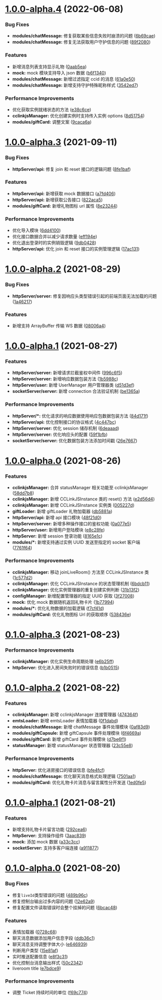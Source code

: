# [1.0.0-alpha.4](https://github.com/hhui64/livekun-server/compare/v1.0.0-alpha.3...v1.0.0-alpha.4) (2022-06-08)


### Bug Fixes

* **modules/chatMessage:** 修复获取某些信息失败时崩溃的问题 ([6b69cae](https://github.com/hhui64/livekun-server/commit/6b69cae4191dbb6d67777cea12aa8a3bba0dc74d))
* **modules/chatMessage:** 修复无法获取用户守护信息的问题 ([89f2080](https://github.com/hhui64/livekun-server/commit/89f2080ff96af35e846de120b59625fc385192cd))


### Features

* 新增消息列表支持显示礼物 ([0aab5ea](https://github.com/hhui64/livekun-server/commit/0aab5ea4dbe3d841f1b21028848be54a6c7c0278))
* **mock:** mock 模块支持导入 json 数据 ([b6f1340](https://github.com/hhui64/livekun-server/commit/b6f134070153f8dcf6377e71d81a7b9b41ccfda7))
* **modules/chatMessage:** 新增过滤指定 ccid 的消息 ([61a0e50](https://github.com/hhui64/livekun-server/commit/61a0e50bff6fa2238cfdb8cd750b711ff4e806d6))
* **modules/chatMessage:** 新增支持守护特殊昵称样式 ([3542ed7](https://github.com/hhui64/livekun-server/commit/3542ed7c659c8546249b352afbc62b2138788fe5))


### Performance Improvements

* 优化获取实例就绪状态的方法 ([e38c6ce](https://github.com/hhui64/livekun-server/commit/e38c6ce07f41cdd01bf9ff9d749c2342adc076d3))
* **cclinkjsManager:** 优化创建实例时支持传入实例 options ([8d51754](https://github.com/hhui64/livekun-server/commit/8d51754366da1a1af4a88a0d9fd773018a6c8f59))
* **modules/giftCard:** 调整文案 ([9caca6a](https://github.com/hhui64/livekun-server/commit/9caca6abd20b27bc8995f1d300fd84c9ce92cefa))



# [1.0.0-alpha.3](https://github.com/hhui64/livekun-server/compare/v1.0.0-alpha.2...v1.0.0-alpha.3) (2021-09-11)


### Bug Fixes

* **httpServer/api:** 修复 join 和 reset 接口的逻辑问题 ([8fe1baf](https://github.com/hhui64/livekun-server/commit/8fe1baf638a56a353bfc8e7d7518c45abb7aead6))


### Features

* **httpServer/api:** 新增获取 mock 数据接口 ([a7fd406](https://github.com/hhui64/livekun-server/commit/a7fd406f292528615cd6ab6c8ff9da8450d1bb57))
* **httpServer/api:** 新增获取公告接口 ([822aca5](https://github.com/hhui64/livekun-server/commit/822aca566c2890db44dc28ec51b6c73a890c7f66))
* **modules/giftCard:** 新增礼物图标 url 属性 ([8e23244](https://github.com/hhui64/livekun-server/commit/8e23244f34f15c7626d086fa1967724ac82f4583))


### Performance Improvements

* 优化导入模块 ([6dd4100](https://github.com/hhui64/livekun-server/commit/6dd410072369b4ca72e72965e524e013702532f8))
* 优化接口数据合并以减少请求数量 ([eff194e](https://github.com/hhui64/livekun-server/commit/eff194ee3b887b0ce866c0112b974fa2cb976b9d))
* 优化退出登录时的实例销毁逻辑 ([9db0428](https://github.com/hhui64/livekun-server/commit/9db0428017d6dad91ca65bd3ec76b2abf31e4742))
* **httpServer/api:** 优化 join 和 reset 接口的实例管理逻辑 ([17ac131](https://github.com/hhui64/livekun-server/commit/17ac131065d7b5251f4d5ece1e78ce6942a45175))



# [1.0.0-alpha.2](https://github.com/hhui64/livekun-server/compare/v1.0.0-alpha.1...v1.0.0-alpha.2) (2021-08-29)


### Bug Fixes

* **httpServer/server:** 修复因响应头类型错误引起的前端页面无法加载的问题 ([1a46217](https://github.com/hhui64/livekun-server/commit/1a4621769fc05b3a805841ba0135ecb6c34f0424))


### Features

* 新增支持 ArrayBuffer 传输 WS 数据 ([08006a4](https://github.com/hhui64/livekun-server/commit/08006a41335bccc4a17179230a42c365c8423c82))



# [1.0.0-alpha.1](https://github.com/hhui64/livekun-server/compare/v1.0.0-alpha.0...v1.0.0-alpha.1) (2021-08-27)


### Features

* **httpServer/server:** 新增请求拦截鉴权中间件 ([996c6f5](https://github.com/hhui64/livekun-server/commit/996c6f56d20aa4f4d5a85c6ad6fb1297fc91d10a))
* **httpServer/server:** 新增响应数据包装方法 ([1b5988c](https://github.com/hhui64/livekun-server/commit/1b5988c0b4a3805a7c2645a1fda9feb6250dda62))
* **httpServer/user:** 新增 UserManager 用户管理器类 ([d51d3ef](https://github.com/hhui64/livekun-server/commit/d51d3efe8fc288ce15a4a35d9ad9410d88507a9e))
* **socketServer/server:** 新增 connection 合法验证机制 ([be1365a](https://github.com/hhui64/livekun-server/commit/be1365a723a952a9d6684b25f4c8a2ba9a5a583c))


### Performance Improvements

* **httpServer/*:** 优化请求的响应数据使用响应包数据包装方法 ([84d171f](https://github.com/hhui64/livekun-server/commit/84d171fe54c57b279c2157361ff391d1f6764d59))
* **httpServer/api:** 优化控制接口的协议格式 ([4c447bc](https://github.com/hhui64/livekun-server/commit/4c447bcc42766e4021d563f78a00af650943e521))
* **httpServer/server:** 优化 session 储存机制 ([6deaaad](https://github.com/hhui64/livekun-server/commit/6deaaad4f85d6a196ac3cea5c144143e83cd0b37))
* **httpServer/server:** 优化响应头的配置 ([59f1bfb](https://github.com/hhui64/livekun-server/commit/59f1bfb99338699b71c06536396b87559df61ec2))
* **socketServer/server:** 优化数据包装方法添加时间戳 ([26e7667](https://github.com/hhui64/livekun-server/commit/26e76672d141076ba11b18a6f5764c331a2c2f99))



# [1.0.0-alpha.0](https://github.com/hhui64/livekun-server/compare/v0.1.0-alpha.3...v1.0.0-alpha.0) (2021-08-26)


### Features

* **cclinkjsManager:** 合并 statusManager 相关功能至 cclinkjsManager ([58dd7b8](https://github.com/hhui64/livekun-server/commit/58dd7b88f61cb1c555a4fa365868a2f5513c4235))
* **cclinkjsManager:** 新增 CCLinkJSInstance 类的 reset() 方法 ([e2d56d4](https://github.com/hhui64/livekun-server/commit/e2d56d407a3a8c7a900031db951037738461b1d7))
* **cclinkjsManager:** 新增 CCLinkJSInstance 实例类 ([005227d](https://github.com/hhui64/livekun-server/commit/005227d73e24bef640a5f1fa7b47bedcd74c506b))
* **giftLoader:** 新增 giftLoader 礼物加载器 ([db5881a](https://github.com/hhui64/livekun-server/commit/db5881a2daefbe0f69d9a5a3a68be9e27bda8ac1))
* **httpServer/api:** 新增 api 接口模块 ([48f21d0](https://github.com/hhui64/livekun-server/commit/48f21d07f795e56b3be4814a9a3acf286bdeabf8))
* **httpServer/server:** 新增多种操作接口的鉴权功能 ([0a077e5](https://github.com/hhui64/livekun-server/commit/0a077e563b62e6eb0df326f948dc56ca10b06d1c))
* **httpServer/user:** 新增用户登陆模块 ([e8c28fe](https://github.com/hhui64/livekun-server/commit/e8c28feb56fcebbed22442889f916c65d94b184d))
* **httpServer:** 新增 session 登录功能 ([8165e1c](https://github.com/hhui64/livekun-server/commit/8165e1c408e6c60556b372c348aeee15934076d7))
* **modules/*:** 新增支持通过实例 UUID 发送至指定的 socket 客户端 ([7761f64](https://github.com/hhui64/livekun-server/commit/7761f64db70860a2577d302de89849cfdde61460))


### Performance Improvements

* **cclinkjsManager:** 移动 joinLiveRoom() 方法至 CCLinkJSInstance 类 ([1c577d2](https://github.com/hhui64/livekun-server/commit/1c577d2be4cc23aa79809fc9e346cf1e8bdc323d))
* **cclinkjsManager:** 优化 CCLinkJSInstance 的状态管理机制 ([6bdcb11](https://github.com/hhui64/livekun-server/commit/6bdcb110449fe251386da911d9466444a8ce8a90))
* **cclinkjsManager:** 优化实例管理器的重复创建实例判断 ([31b13f2](https://github.com/hhui64/livekun-server/commit/31b13f2a7271b6d0fd573a03abf4b6f561def6c4))
* **configManager:** 新增配置管理器的指定 UUID 获取 ([3f27008](https://github.com/hhui64/livekun-server/commit/3f27008d580a0de97eee9bf90bc89fe93a90b06d))
* **mock:** 优化 mock 数据随机返回礼物卡片 ([1b77994](https://github.com/hhui64/livekun-server/commit/1b77994523d570d4ac1459caee932d8f6ef1ccb9))
* **modules/*:** 优化礼物数据的加载逻辑 ([f7cf41d](https://github.com/hhui64/livekun-server/commit/f7cf41dbde2c4832a24a3dd0ab99d490af41c62f))
* **modules/giftCard:** 优化礼物图标 Url 的获取顺序 ([538436e](https://github.com/hhui64/livekun-server/commit/538436e266ca59fd6258ee643064d3ec963edc0c))



# [0.1.0-alpha.3](https://github.com/hhui64/livekun-server/compare/v0.1.0-alpha.2...v0.1.0-alpha.3) (2021-08-23)


### Performance Improvements

* **cclinkjsManager:** 优化实例生命周期处理 ([e6b25ff](https://github.com/hhui64/livekun-server/commit/e6b25ff575427a58295bf03a432e1966a1fe4955))
* **httpServer:** 优化进入房间失败时的错误信息 ([b1b0515](https://github.com/hhui64/livekun-server/commit/b1b05152d24ef1e442db613616e808880dd59dba))



# [0.1.0-alpha.2](https://github.com/hhui64/livekun-server/compare/v0.1.0-alpha.1...v0.1.0-alpha.2) (2021-08-22)


### Features

* **cclinkjsManager:** 新增 cclinkjsManager 连接管理器 ([474364f](https://github.com/hhui64/livekun-server/commit/474364fb1357cdcfdd97af454ccc7118f2f14f82))
* **emtsLoader:** 新增 emtsLoader 表情加载器 ([0f1dabd](https://github.com/hhui64/livekun-server/commit/0f1dabdfbbaa52822c1d12b4b882902af809ec23))
* **modules/chatMessage:** 新增 chatMessage 事件处理模块 ([0af83d9](https://github.com/hhui64/livekun-server/commit/0af83d920680ad46152ae892fb14703b45f484c4))
* **modules/giftCapsule:** 新增 giftCapsule 事件处理模块 ([6f4669a](https://github.com/hhui64/livekun-server/commit/6f4669aead85224c4becde324f42fcf2120ca046))
* **modules/giftCard:** 新增 giftCard 事件处理模块 ([d7be6f1](https://github.com/hhui64/livekun-server/commit/d7be6f1dcfcb08d1d74de9943f64182ab7be3957))
* **statusManager:** 新增 statusManager 状态管理器 ([23c55e8](https://github.com/hhui64/livekun-server/commit/23c55e87683a33034fbd5e9cda9f3db8d8b7753c))


### Performance Improvements

* **httpServer:** 优化进房接口的错误信息 ([bfe4fcf](https://github.com/hhui64/livekun-server/commit/bfe4fcf53591facde071f548c7c5480ba784082c))
* **modules/chatMessage:** 优化聊天消息格式处理逻辑 ([7501aa1](https://github.com/hhui64/livekun-server/commit/7501aa1e5e98d3642969d561e1033be08edf4d9f))
* **modules/giftCard:** 优化礼物卡片消息与留言属性分开发送 ([1ed0fe5](https://github.com/hhui64/livekun-server/commit/1ed0fe5fb003e5fc8ba7650d203c63188c66433e))



# [0.1.0-alpha.1](https://github.com/hhui64/livekun-server/compare/v0.1.0-alpha.0...v0.1.0-alpha.1) (2021-08-21)


### Features

* 新增支持礼物卡片留言功能 ([292cea6](https://github.com/hhui64/livekun-server/commit/292cea6de30d99673a9e14f502b8535aac913983))
* **httpServer:** 支持操作组件 ([3aac839](https://github.com/hhui64/livekun-server/commit/3aac839121ba456176e36f27719024774f68b93a))
* **mock:** 添加 mock 数据 ([a33c3cc](https://github.com/hhui64/livekun-server/commit/a33c3ccbc350a9e53be28df22931823592ed0a79))
* **socketServer:** 支持多客户端连接 ([a911877](https://github.com/hhui64/livekun-server/commit/a9118771e7b81059717ea38270f77066bc693fa2))



# [0.1.0-alpha.0](https://github.com/hhui64/livekun-server/compare/e7bdce9ca23a97009b03b81ee7297952cb264866...v0.1.0-alpha.0) (2021-08-20)


### Bug Fixes

* 修复`liveId`类型错误的问题 ([489b96c](https://github.com/hhui64/livekun-server/commit/489b96cccdc9ace5f6c67545b1f7998456fcf432))
* 修复控制台输出过多内容的问题 ([12e62a9](https://github.com/hhui64/livekun-server/commit/12e62a9f06f1e929c96159fd36412b82549a99b5))
* 修复配置文件读取错误时会整个挂掉的问题 ([6bcac48](https://github.com/hhui64/livekun-server/commit/6bcac4858272d93dfb3d6f51295740dac180b751))


### Features

* 表情加载器 ([0728c68](https://github.com/hhui64/livekun-server/commit/0728c688d50cb8bc497f94398739124dfeccbe1f))
* 聊天消息数据添加用户信息字段 ([ddb36c1](https://github.com/hhui64/livekun-server/commit/ddb36c1a65e76b9ac2835b8acd910558d472f4ce))
* 聊天消息支持调整字体大小 ([e646939](https://github.com/hhui64/livekun-server/commit/e6469395117c1b5ec7b13adaa327777c14ee1cb7))
* 判断用户类型 ([15e81af](https://github.com/hhui64/livekun-server/commit/15e81af472a3fca3eaa80a137d88f54888b8580d))
* 实时推送配置信息 ([e8f3c31](https://github.com/hhui64/livekun-server/commit/e8f3c31338ca93e5ecb132967a77b9db9bb3456b))
* 优化控制台消息输出样式 ([50c2342](https://github.com/hhui64/livekun-server/commit/50c2342eaac4aaaca19ab7225b507c9c02bc28f1))
* liveroom title ([e7bdce9](https://github.com/hhui64/livekun-server/commit/e7bdce9ca23a97009b03b81ee7297952cb264866))


### Performance Improvements

* 调整 Ticket 持续时间的单位 ([f69c774](https://github.com/hhui64/livekun-server/commit/f69c7748bbefd14270250de2477acb107496e740))



